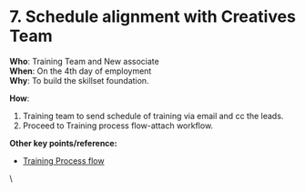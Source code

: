 # 7. Schedule alignment with Creatives Team

**Who**: Training Team and New associate \
**When**: On the 4th day of employment \
**Why**: To build the skillset foundation.&#x20;

**How**:&#x20;

1. Training team to send schedule of training via email and cc the leads.&#x20;
2. Proceed to Training process flow-attach workflow.&#x20;



**Other key points/reference:**&#x20;

* [Training Process flow](https://traffixph.sharepoint.com/sites/Traffix/\_layouts/15/guestaccess.aspx?guestaccesstoken=krU%2FOTQ2rtfhiLOd%2FEote2oPusDcOPb0XmhiGANQ3e0%3D\&docid=2\_1507c5fcead964f13970ce345c8a4cd52\&rev=1\&e=fTzIF9)&#x20;

\
